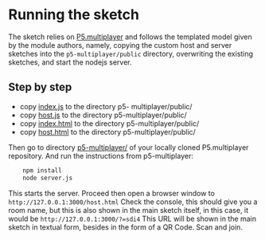# Running the sketch

The sketch relies on [P5.multiplayer](https://github.com/L05/p5.multiplayer)
and follows the templated model given by the module authors, namely, copying
the custom host and server sketches into the ```p5-multiplayer/public``` 
directory, overwriting the existing sketches, and start the nodejs server.

## Step by step

 * copy [index.js](https://github.com/luisbarrancos/generative-o-matic/blob/sdi4/P5js/test/index.js) to the directory p5- multiplayer/public/
 * copy [host.js](https://github.com/luisbarrancos/generative-o-matic/blob/sdi4/P5js/test/host.js) to the directory p5-multiplayer/public/
 * copy [index.html](https://github.com/luisbarrancos/generative-o-matic/blob/sdi4/P5js/test/index.html) to the directory p5-multiplayer/public/
 * copy [host.html](https://github.com/luisbarrancos/generative-o-matic/blob/sdi4/P5js/test/index.html) to the directory p5-multiplayer/public/

Then go to directory [p5-multiplayer/](https://github.com/L05/p5.multiplayer) of your locally cloned P5.multiplayer repository.
And run the instructions from p5-multiplayer:

```bash
    npm install
    node server.js
```

This starts the server. Proceed then open a browser window to ```http://127.0.0.1:3000/host.html```
Check the console, this should give you a room name, but this is also shown in the
main sketch itself, in this case, it would be ```http://127.0.0.1:3000/?=sdi4```
This URL will be shown in the main sketch in textual form, besides in the form of a QR Code.
Scan and join.


